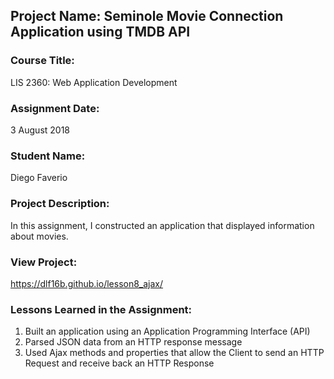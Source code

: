 ## Project Name:  Seminole Movie Connection Application using TMDB API

### Course Title:
LIS 2360:  Web Application Development

### Assignment Date:  
3 August 2018

### Student Name:  
Diego Faverio

### Project Description:
In this assignment, I constructed an application that displayed information about movies.

### View Project:
 https://dlf16b.github.io/lesson8_ajax/

### Lessons Learned in the Assignment:
1. Built an application using an Application Programming Interface (API)
2. Parsed JSON data from an HTTP response message
3. Used Ajax methods and properties that allow the Client to send an HTTP Request and receive back an HTTP Response
